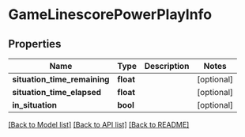 # GameLinescorePowerPlayInfo

## Properties
Name | Type | Description | Notes
------------ | ------------- | ------------- | -------------
**situation_time_remaining** | **float** |  | [optional] 
**situation_time_elapsed** | **float** |  | [optional] 
**in_situation** | **bool** |  | [optional] 

[[Back to Model list]](../README.md#documentation-for-models) [[Back to API list]](../README.md#documentation-for-api-endpoints) [[Back to README]](../README.md)


